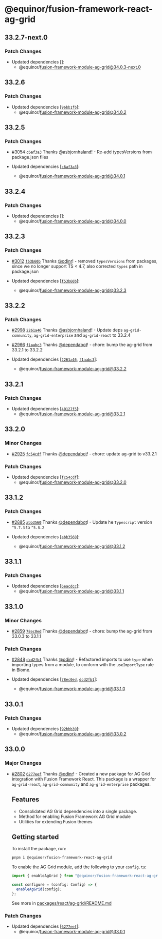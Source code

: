 # @equinor/fusion-framework-react-ag-grid

## 33.2.7-next.0

### Patch Changes

- Updated dependencies []:
  - @equinor/fusion-framework-module-ag-grid@34.0.3-next.0

## 33.2.6

### Patch Changes

- Updated dependencies [[`96bb1fb`](https://github.com/equinor/fusion-framework/commit/96bb1fb744d8dc2410e99fea6ca948d2d5489428)]:
  - @equinor/fusion-framework-module-ag-grid@34.0.2

## 33.2.5

### Patch Changes

- [#3054](https://github.com/equinor/fusion-framework/pull/3054) [`c6af3a3`](https://github.com/equinor/fusion-framework/commit/c6af3a3c926fb245e9d056b506d47b8bf4f1efde) Thanks [@asbjornhaland](https://github.com/asbjornhaland)! - Re-add typesVersions from package.json files

- Updated dependencies [[`c6af3a3`](https://github.com/equinor/fusion-framework/commit/c6af3a3c926fb245e9d056b506d47b8bf4f1efde)]:
  - @equinor/fusion-framework-module-ag-grid@34.0.1

## 33.2.4

### Patch Changes

- Updated dependencies []:
  - @equinor/fusion-framework-module-ag-grid@34.0.0

## 33.2.3

### Patch Changes

- [#3012](https://github.com/equinor/fusion-framework/pull/3012) [`f53b60b`](https://github.com/equinor/fusion-framework/commit/f53b60b7805706ce7617e614f0ac0c24317a2e43) Thanks [@odinr](https://github.com/odinr)! - removed `typesVersions` from packages, since we no longer support TS < 4.7, also corrected `types` path in package.json

- Updated dependencies [[`f53b60b`](https://github.com/equinor/fusion-framework/commit/f53b60b7805706ce7617e614f0ac0c24317a2e43)]:
  - @equinor/fusion-framework-module-ag-grid@33.2.3

## 33.2.2

### Patch Changes

- [#2998](https://github.com/equinor/fusion-framework/pull/2998) [`2261a46`](https://github.com/equinor/fusion-framework/commit/2261a46407f186f219270f46fb0414a0ac08d754) Thanks [@asbjornhaland](https://github.com/asbjornhaland)! - Update deps `ag-grid-community`, `ag-grid-enterprise` and `ag-grid-react` to 33.2.4

- [#2966](https://github.com/equinor/fusion-framework/pull/2966) [`f1aabc3`](https://github.com/equinor/fusion-framework/commit/f1aabc3729ffce35fc510ea690418067e0cc8ab0) Thanks [@dependabot](https://github.com/apps/dependabot)! - chore: bump the ag-grid from 33.2.1 to 33.2.2

- Updated dependencies [[`2261a46`](https://github.com/equinor/fusion-framework/commit/2261a46407f186f219270f46fb0414a0ac08d754), [`f1aabc3`](https://github.com/equinor/fusion-framework/commit/f1aabc3729ffce35fc510ea690418067e0cc8ab0)]:
  - @equinor/fusion-framework-module-ag-grid@33.2.2

## 33.2.1

### Patch Changes

- Updated dependencies [[`40127f5`](https://github.com/equinor/fusion-framework/commit/40127f59d3b88adc17fad944ba5589eefb739ca8)]:
  - @equinor/fusion-framework-module-ag-grid@33.2.1

## 33.2.0

### Minor Changes

- [#2925](https://github.com/equinor/fusion-framework/pull/2925) [`fc54cdf`](https://github.com/equinor/fusion-framework/commit/fc54cdfcacc8b05ffb1c024478133f414f73de19) Thanks [@dependabot](https://github.com/apps/dependabot)! - chore: update ag-grid to v33.2.1

### Patch Changes

- Updated dependencies [[`fc54cdf`](https://github.com/equinor/fusion-framework/commit/fc54cdfcacc8b05ffb1c024478133f414f73de19)]:
  - @equinor/fusion-framework-module-ag-grid@33.2.0

## 33.1.2

### Patch Changes

- [#2885](https://github.com/equinor/fusion-framework/pull/2885) [`abb3560`](https://github.com/equinor/fusion-framework/commit/abb3560a22ad8830df19904272035458433f4237) Thanks [@dependabot](https://github.com/apps/dependabot)! - Update he `Typescript` version `^5.7.3` to `^5.8.2`

- Updated dependencies [[`abb3560`](https://github.com/equinor/fusion-framework/commit/abb3560a22ad8830df19904272035458433f4237)]:
  - @equinor/fusion-framework-module-ag-grid@33.1.2

## 33.1.1

### Patch Changes

- Updated dependencies [[`6eacdcc`](https://github.com/equinor/fusion-framework/commit/6eacdccbe29ed0da21a217f6e593e39e29de3eea)]:
  - @equinor/fusion-framework-module-ag-grid@33.1.1

## 33.1.0

### Minor Changes

- [#2859](https://github.com/equinor/fusion-framework/pull/2859) [`78ec0ed`](https://github.com/equinor/fusion-framework/commit/78ec0edcf9d3578a79654696c6fdaaefd59b5fe4) Thanks [@dependabot](https://github.com/apps/dependabot)! - chore: bump the ag-grid from 33.0.3 to 33.1.1

### Patch Changes

- [#2848](https://github.com/equinor/fusion-framework/pull/2848) [`dcd2fb1`](https://github.com/equinor/fusion-framework/commit/dcd2fb1394e175d0cc2a4289ed3ede8e0271d67d) Thanks [@odinr](https://github.com/odinr)! - Refactored imports to use `type` when importing types from a module, to conform with the `useImportType` rule in Biome.

- Updated dependencies [[`78ec0ed`](https://github.com/equinor/fusion-framework/commit/78ec0edcf9d3578a79654696c6fdaaefd59b5fe4), [`dcd2fb1`](https://github.com/equinor/fusion-framework/commit/dcd2fb1394e175d0cc2a4289ed3ede8e0271d67d)]:
  - @equinor/fusion-framework-module-ag-grid@33.1.0

## 33.0.1

### Patch Changes

- Updated dependencies [[`92bbb30`](https://github.com/equinor/fusion-framework/commit/92bbb30954b87d9fec19411e698916ff81224933)]:
  - @equinor/fusion-framework-module-ag-grid@33.0.2

## 33.0.0

### Major Changes

- [#2802](https://github.com/equinor/fusion-framework/pull/2802) [`6277eef`](https://github.com/equinor/fusion-framework/commit/6277eefe89444fee150f01c11b1d01348e024ca3) Thanks [@odinr](https://github.com/odinr)! - Created a new package for AG Grid integration with Fusion Framework React.
  This package is a wrapper for `ag-grid-react`, `ag-grid-community` and `ag-grid-enterprise` packages.

  ## Features

  - Consolidated AG Grid dependencies into a single package.
  - Method for enabling Fusion Framework AG Grid module
  - Utilities for extending Fusion themes

  ## Getting started

  To install the package, run:

  ```sh
  pnpm i @equinor/fusion-framework-react-ag-grid
  ```

  To enable the AG Grid module, add the following to your `config.ts`:

  ```ts
  import { enableAgGrid } from "@equinor/fusion-framework-react-ag-grid";

  const configure = (config: Config) => {
    enableAgGrid(config);
  };
  ```

  See more in [packages/react/ag-grid/README.md](https://github.com/equinor/fusion-framework/blob/main/packages/react/ag-grid/README.md)

### Patch Changes

- Updated dependencies [[`6277eef`](https://github.com/equinor/fusion-framework/commit/6277eefe89444fee150f01c11b1d01348e024ca3)]:
  - @equinor/fusion-framework-module-ag-grid@33.0.1
